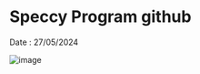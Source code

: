 # Speccy Program github

Date : 27/05/2024

![image](https://github.com/AZRAELSANTI/Speccy-Project/assets/83638372/734bbad0-d226-4574-8ad8-21fd41a33414)
